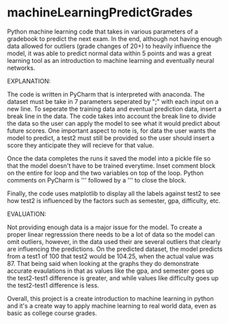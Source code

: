 # machineLearningPredictGrades
Python machine learning code that takes in various parameters of a gradebook to predict the next exam. In the end, although not having enough data allowed for outliers (grade changes of 20+) to heavily influence the model, it was able to predict normal data within 5 points and was a great learning tool as an introduction to machine learning and eventually neural networks.

EXPLANATION:

The code is written in PyCharm that is interpreted with anaconda. The dataset must be take in 7 parameters seperated by ";" with each input on a new line. To seperate the training data and eventual prediction data, insert a break line in the data. The code takes into account the break line to divide the data so the user can apply the model to see what it would predict about future scores. One important aspect to note is, for data the user wants the model to predict, a test2 must still be provided so the user should insert a score they anticipate they will recieve for that value.

Once the data completes the runs it saved the model into a pickle file so that the model doesn't have to be trained everytime. Inset comment block on the entire for loop and the two variables on top of the loop. Python comments on PyCharm is ''' followed by a ''' to close the block.

Finally, the code uses matplotlib to display all the labels against test2 to see how test2 is influenced by the factors such as semester, gpa, difficulty, etc.

EVALUATION:

Not providing enough data is a major issue for the model. To create a proper linear regresssion there needs to be a lot of data so the model can omit outliers, however, in the data used their are several outliers that clearly are influencing the predictions. On the predicted dataset, the model predicts from a test1 of 100 that test2 would be 104.25, when the actual value was 87. That being said when looking at the graphs they do demonstrate accurate evaulations in that as values like the gpa, and semester goes up the test2-test1 difference is greater, and while values like difficulty goes up the test2-test1 difference is less.

Overall, this project is a create introduction to machine learning in python and it's a create way to apply machine learning to real world data, even as basic as college course grades.
